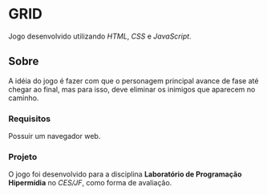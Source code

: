 # GRID

Jogo desenvolvido utilizando *HTML*, *CSS* e *JavaScript*.

## Sobre

A idéia do jogo é fazer com que o personagem principal avance de fase até chegar ao final, mas para isso, deve eliminar os inimigos que aparecem no caminho.

### Requisitos

Possuir um navegador web.

### Projeto

O jogo foi desenvolvido para a disciplina **Laboratório de Programação Hipermídia** no *CES/JF*, como forma de avaliação.